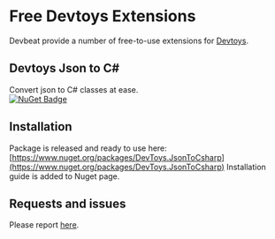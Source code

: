 # Free Devtoys Extensions
Devbeat provide a number of free-to-use extensions for [Devtoys](https://github.com/DevToys-app/DevToys).

## Devtoys Json to C#
Convert json to C# classes at ease.<br/>
[![NuGet Badge](https://buildstats.info/nuget/DevToys.JsonToCsharp)](https://www.nuget.org/packages/DevToys.JsonToCsharp/)

## Installation
Package is released and ready to use here: [https://www.nuget.org/packages/DevToys.JsonToCsharp](https://www.nuget.org/packages/DevToys.JsonToCsharp)
Installation guide is added to Nuget page.

## Requests and issues
Please report [here](https://github.com/Devbeat-io/devtoys-extensions/issues).
